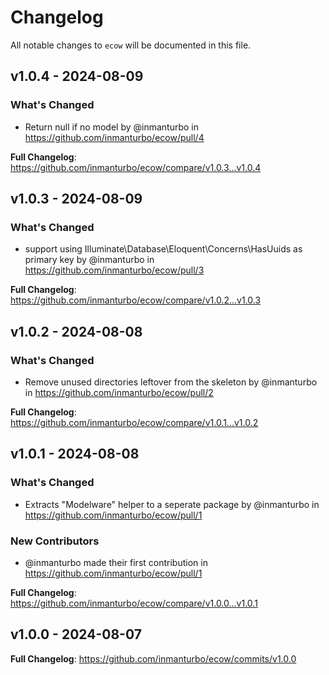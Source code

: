 # Changelog

All notable changes to `ecow` will be documented in this file.

## v1.0.4 - 2024-08-09

### What's Changed

* Return null if no model by @inmanturbo in https://github.com/inmanturbo/ecow/pull/4

**Full Changelog**: https://github.com/inmanturbo/ecow/compare/v1.0.3...v1.0.4

## v1.0.3 - 2024-08-09

### What's Changed

* support using Illuminate\Database\Eloquent\Concerns\HasUuids as primary key by @inmanturbo in https://github.com/inmanturbo/ecow/pull/3

**Full Changelog**: https://github.com/inmanturbo/ecow/compare/v1.0.2...v1.0.3

## v1.0.2 - 2024-08-08

### What's Changed

* Remove unused directories leftover from the skeleton by @inmanturbo in https://github.com/inmanturbo/ecow/pull/2

**Full Changelog**: https://github.com/inmanturbo/ecow/compare/v1.0.1...v1.0.2

## v1.0.1 - 2024-08-08

### What's Changed

* Extracts "Modelware" helper to a seperate package by @inmanturbo in https://github.com/inmanturbo/ecow/pull/1

### New Contributors

* @inmanturbo made their first contribution in https://github.com/inmanturbo/ecow/pull/1

**Full Changelog**: https://github.com/inmanturbo/ecow/compare/v1.0.0...v1.0.1

## v1.0.0 - 2024-08-07

**Full Changelog**: https://github.com/inmanturbo/ecow/commits/v1.0.0
